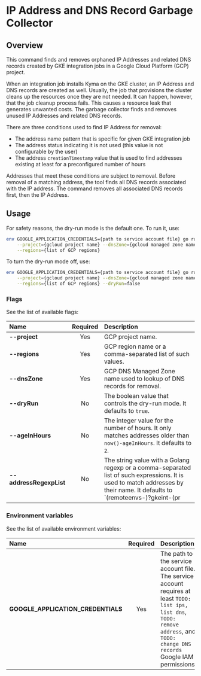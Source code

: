 # IP Address and DNS Record Garbage Collector

## Overview

This command finds and removes orphaned IP Addresses and related DNS records created by GKE integration jobs in a Google Cloud Platform (GCP) project.

When an integration job installs Kyma on the GKE cluster, an IP Address and DNS records are created as well.
Usually, the job that provisions the cluster cleans up the resources once they are not needed.
It can happen, however, that the job cleanup process fails.
This causes a resource leak that generates unwanted costs.
The garbage collector finds and removes unused IP Addresses and related DNS records.


There are three conditions used to find IP Address for removal:
- The address name pattern that is specific for given GKE integration job
- The address status indicating it is not used (this value is not configurable by the user)
- The address `creationTimestamp` value that is used to find addresses existing at least for a preconfigured number of hours

Addresses that meet these conditions are subject to removal.
Before removal of a matching address, the tool finds all DNS records associated with the IP address.
The command removes all associated DNS records first, then the IP Address.

## Usage

For safety reasons, the dry-run mode is the default one.
To run it, use:
```bash
env GOOGLE_APPLICATION_CREDENTIALS={path to service account file} go run main.go \
    --project={gcloud project name} --dnsZone={gcloud managed zone name} \
    --regions={list of GCP regions}
```

To turn the dry-run mode off, use:
```bash
env GOOGLE_APPLICATION_CREDENTIALS={path to service account file} go run main.go \
    --project={gcloud project name} --dnsZone={gcloud managed zone name} \
    --regions={list of GCP regions} --dryRun=false
```

### Flags

See the list of available flags:

| Name                    | Required | Description                                                                                          |
| :---------------------- | :------: | :--------------------------------------------------------------------------------------------------- |
| **--project**           |   Yes    | GCP project name.
| **--regions**           |   Yes    | GCP region name or a comma-separated list of such values.
| **--dnsZone**           |   Yes    | GCP DNS Managed Zone name used to lookup of DNS records for removal.
| **--dryRun**            |    No    | The boolean value that controls the dry-run mode. It defaults to `true`.
| **--ageInHours**        |    No    | The integer value for the number of hours. It only matches addresses older than `now()-ageInHours`. It defaults to `2`.
| **--addressRegexpList** |    No    | The string value with a Golang regexp or a comma-separated list of such expressions. It is used to match addresses by their name. It defaults to `(remoteenvs-)?gkeint-(pr|commit)-.*,(remoteenvs-)?gke-upgrade-(pr|commit)-.*`.

### Environment variables

See the list of available environment variables:

| Name                                  | Required | Description                                                                                          |
| :------------------------------------ | :------: | :--------------------------------------------------------------------------------------------------- |
| **GOOGLE_APPLICATION_CREDENTIALS**    |    Yes   | The path to the service account file. The service account requires at least `TODO: list ips, list dns`, `TODO: remove address`, and `TODO: change DNS records` Google IAM permissions. |
